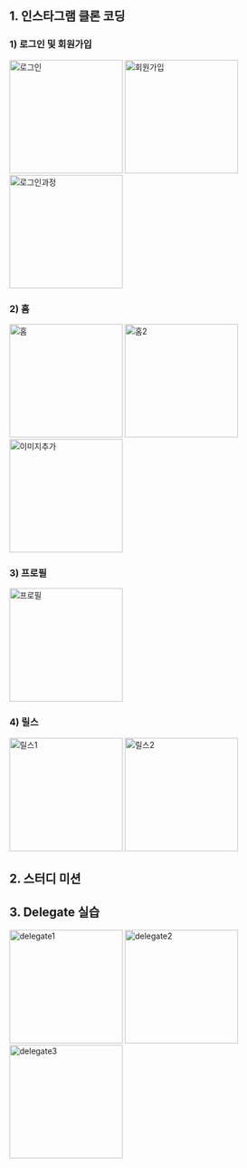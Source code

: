 ## 1. 인스타그램 클론 코딩
### 1) 로그인 및 회원가입
<img width="200" alt="로그인" src="https://github.com/suzinlim/iOS_STUDY/assets/122861956/b4d444bd-a7fe-4a87-9a6b-8119567331a0">
<img width="200" alt="회원가입" src="https://github.com/suzinlim/iOS_STUDY/assets/122861956/decfb891-c9ee-4cd8-8bf1-962cdbde7983">
<img width="200" alt="로그인과정" src="https://github.com/suzinlim/iOS_STUDY/assets/122861956/35a765ee-0d29-429f-bbc4-382ea8370dd2">

### 2) 홈
<img width="200" alt="홈" src="https://github.com/suzinlim/iOS_STUDY/assets/122861956/93e73b14-8797-4052-b569-ecd33b10ed57">
<img width="200" alt="홈2" src="https://github.com/suzinlim/iOS_STUDY/assets/122861956/86c65510-e343-40eb-acc9-837b00c5e378">
<img width="200" alt="이미지추가" src="https://github.com/suzinlim/iOS_STUDY/assets/122861956/c3fdcb78-b637-4a20-83cb-ef7be8cc2e14">

### 3) 프로필
<img width="200" alt="프로필" src="https://github.com/suzinlim/iOS_STUDY/assets/122861956/35cc3637-3b62-4e41-b043-e0694d3a623c">

### 4) 릴스
<img width="200" alt="릴스1" src="https://github.com/suzinlim/iOS_STUDY/assets/122861956/97b84380-0a5b-40c1-9de8-d8566a233420">
<img width="200" alt="릴스2" src="https://github.com/suzinlim/iOS_STUDY/assets/122861956/4605391b-9a3f-4e84-9ca5-85edbc1538a5">

## 2. 스터디 미션

## 3. Delegate 실습
<img width="200" alt="delegate1" src="https://github.com/suzinlim/iOS_STUDY/assets/122861956/fd6fe887-037d-400c-ac45-989d672d84f4">
<img width="200" alt="delegate2" src="https://github.com/suzinlim/iOS_STUDY/assets/122861956/ccc2a57a-927c-4cfb-925d-f27f93cbccbb">
<img width="200" alt="delegate3" src="https://github.com/suzinlim/iOS_STUDY/assets/122861956/e691ecab-45d9-4a7e-9951-5dc387d9d300">



